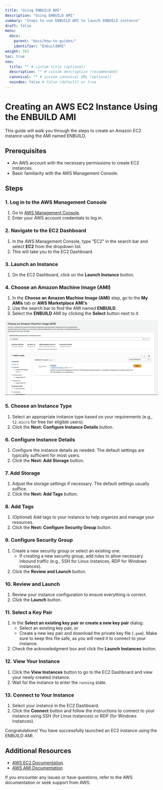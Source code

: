 ```yaml
---
title: "Using ENBUILD AMI"
description: "Using ENBUILD AMI"
summary: "Steps to use ENBUILD AMI to launch ENBUILD instance"
draft: false
menu:
  docs:
    parent: "docs/how-to-guides/"
    identifier: "EnbuildAMI"
weight: 203
toc: true
seo:
  title: "" # custom title (optional)
  description: "" # custom description (recommended)
  canonical: "" # custom canonical URL (optional)
  noindex: false # false (default) or true
---
```


# Creating an AWS EC2 Instance Using the ENBUILD AMI

This guide will walk you through the steps to create an Amazon EC2 instance using the AMI named ENBUILD.

## Prerequisites

- An AWS account with the necessary permissions to create EC2 instances.
- Basic familiarity with the AWS Management Console.

## Steps

### 1. Log in to the AWS Management Console

1. Go to [AWS Management Console](https://aws.amazon.com/console/).
2. Enter your AWS account credentials to log in.

### 2. Navigate to the EC2 Dashboard

1. In the AWS Management Console, type "EC2" in the search bar and select **EC2** from the dropdown list.
2. This will take you to the EC2 Dashboard.

### 3. Launch an Instance

1. On the EC2 Dashboard, click on the **Launch Instance** button.

### 4. Choose an Amazon Machine Image (AMI)

1. In the **Choose an Amazon Machine Image (AMI)** step, go to the **My AMIs** tab or **AWS Marketplace AMI's** 
2. Use the search bar to find the AMI named **ENBUILD**.
3. Select the **ENBUILD** AMI by clicking the **Select** button next to it.

<picture><img src="/images/how-to-guides/enbuild_ami.png" alt="Screenshot of ENBUILD AMI"></img></picture>

### 5. Choose an Instance Type

1. Select an appropriate instance type based on your requirements (e.g., `t2.micro` for free tier eligible users).
2. Click the **Next: Configure Instance Details** button.

### 6. Configure Instance Details

1. Configure the instance details as needed. The default settings are typically sufficient for most users.
2. Click the **Next: Add Storage** button.

### 7. Add Storage

1. Adjust the storage settings if necessary. The default settings usually suffice.
2. Click the **Next: Add Tags** button.

### 8. Add Tags

1. (Optional) Add tags to your instance to help organize and manage your resources.
2. Click the **Next: Configure Security Group** button.

### 9. Configure Security Group

1. Create a new security group or select an existing one.
   - If creating a new security group, add rules to allow necessary inbound traffic (e.g., SSH for Linux instances, RDP for Windows instances).
2. Click the **Review and Launch** button.

### 10. Review and Launch

1. Review your instance configuration to ensure everything is correct.
2. Click the **Launch** button.

### 11. Select a Key Pair

1. In the **Select an existing key pair or create a new key pair** dialog:
   - Select an existing key pair, or
   - Create a new key pair and download the private key file (`.pem`). Make sure to keep this file safe, as you will need it to connect to your instance.
2. Check the acknowledgment box and click the **Launch Instances** button.

### 12. View Your Instance

1. Click the **View Instances** button to go to the EC2 Dashboard and view your newly created instance.
2. Wait for the instance to enter the `running` state.

### 13. Connect to Your Instance

1. Select your instance in the EC2 Dashboard.
2. Click the **Connect** button and follow the instructions to connect to your instance using SSH (for Linux instances) or RDP (for Windows instances).

Congratulations! You have successfully launched an EC2 instance using the ENBUILD AMI.

## Additional Resources

- [AWS EC2 Documentation](https://docs.aws.amazon.com/ec2/)
- [AWS AMI Documentation](https://docs.aws.amazon.com/AWSEC2/latest/UserGuide/AMIs.html)

If you encounter any issues or have questions, refer to the AWS documentation or seek support from AWS.



